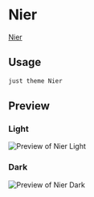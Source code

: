 # Nier

[Nier](#)

## Usage

```bash
just theme Nier
```

## Preview

### Light

![Preview of Nier Light](preview-light.png)

### Dark

![Preview of Nier Dark](preview-dark.png)
